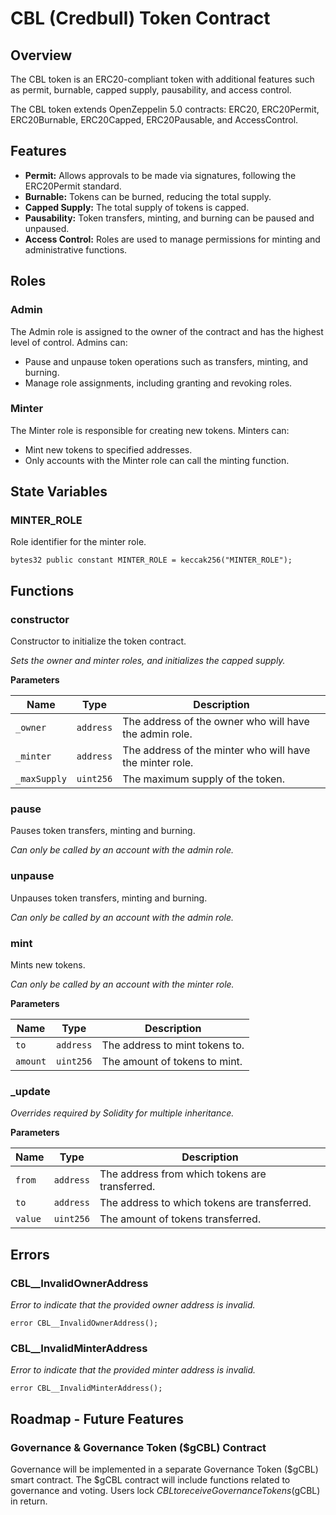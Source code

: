 # CBL (Credbull) Token Contract

## Overview

The CBL token is an ERC20-compliant token with additional features such as permit, burnable, capped supply, pausability,
and access control. 

The CBL token extends OpenZeppelin 5.0 contracts: ERC20, ERC20Permit, ERC20Burnable, ERC20Capped, ERC20Pausable, and AccessControl.

## Features

- **Permit:** Allows approvals to be made via signatures, following the ERC20Permit standard.
- **Burnable:** Tokens can be burned, reducing the total supply.
- **Capped Supply:** The total supply of tokens is capped.
- **Pausability:** Token transfers, minting, and burning can be paused and unpaused.
- **Access Control:** Roles are used to manage permissions for minting and administrative functions.

## Roles

### Admin

The Admin role is assigned to the owner of the contract and has the highest level of control. Admins can:

- Pause and unpause token operations such as transfers, minting, and burning.
- Manage role assignments, including granting and revoking roles.

### Minter

The Minter role is responsible for creating new tokens. Minters can:

- Mint new tokens to specified addresses.
- Only accounts with the Minter role can call the minting function.

## State Variables

### MINTER_ROLE

Role identifier for the minter role.

```solidity
bytes32 public constant MINTER_ROLE = keccak256("MINTER_ROLE");
```

## Functions

### constructor

Constructor to initialize the token contract.

*Sets the owner and minter roles, and initializes the capped supply.*

**Parameters**

| Name         | Type      | Description                                              |
|--------------|-----------|----------------------------------------------------------|
| `_owner`     | `address` | The address of the owner who will have the admin role.   |
| `_minter`    | `address` | The address of the minter who will have the minter role. |
| `_maxSupply` | `uint256` | The maximum supply of the token.                         |

### pause

Pauses token transfers, minting and burning.

*Can only be called by an account with the admin role.*

### unpause

Unpauses token transfers, minting and burning.

*Can only be called by an account with the admin role.*

### mint

Mints new tokens.

*Can only be called by an account with the minter role.*

**Parameters**

| Name     | Type      | Description                    |
|----------|-----------|--------------------------------|
| `to`     | `address` | The address to mint tokens to. |
| `amount` | `uint256` | The amount of tokens to mint.  |

### _update

*Overrides required by Solidity for multiple inheritance.*

**Parameters**

| Name    | Type      | Description                                    |
|---------|-----------|------------------------------------------------|
| `from`  | `address` | The address from which tokens are transferred. |
| `to`    | `address` | The address to which tokens are transferred.   |
| `value` | `uint256` | The amount of tokens transferred.              |

## Errors

### CBL__InvalidOwnerAddress

*Error to indicate that the provided owner address is invalid.*

```solidity
error CBL__InvalidOwnerAddress();
```

### CBL__InvalidMinterAddress

*Error to indicate that the provided minter address is invalid.*

```solidity
error CBL__InvalidMinterAddress();
```

## Roadmap - Future Features

### Governance & Governance Token ($gCBL) Contract

Governance will be implemented in a separate Governance Token ($gCBL) smart contract.   The $gCBL contract will include functions 
related to governance and voting.  Users lock $CBL to receive Governance Tokens ($gCBL) in return.